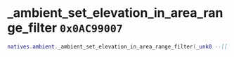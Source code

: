 # _ambient_set_elevation_in_area_range_filter `0x0AC99007`

```lua
natives.ambient._ambient_set_elevation_in_area_range_filter(_unk0 --[[ number ]], _unk1 --[[ number ]])
```